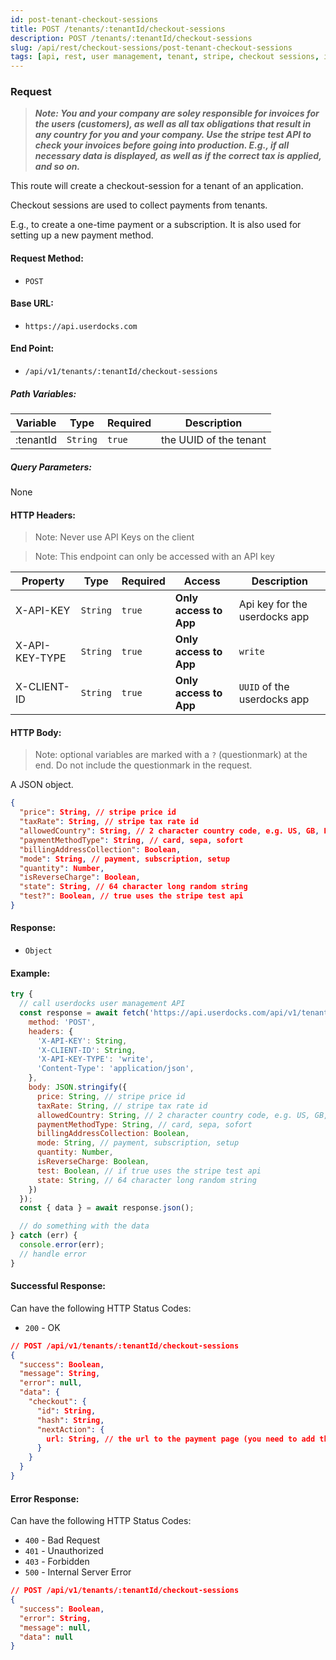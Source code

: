 ```yaml
---
id: post-tenant-checkout-sessions
title: POST /tenants/:tenantId/checkout-sessions
description: POST /tenants/:tenantId/checkout-sessions
slug: /api/rest/checkout-sessions/post-tenant-checkout-sessions
tags: [api, rest, user management, tenant, stripe, checkout sessions, invoices, subscriptions, one-time payments]
---
```


### Request

> **_Note: You and your company are soley responsible for invoices for the users (customers), as well as all tax obligations that result in any country for you and your company. Use the stripe test API to check your invoices before going into production. E.g., if all necessary data is displayed, as well as if the correct tax is applied, and so on._**

This route will create a checkout-session for a tenant of an application.

Checkout sessions are used to collect payments from tenants.

E.g., to create a one-time payment or a subscription. It is also used for setting up a new payment method.

#### Request Method:

- `POST`

#### Base URL:

- `https://api.userdocks.com`

#### End Point:

- `/api/v1/tenants/:tenantId/checkout-sessions`

##### Path Variables:

| Variable | Type | Required | Description |
|---|---|---|---|
| :tenantId | `String` | `true` | the UUID of the tenant

##### Query Parameters:

None

#### HTTP Headers:

> Note: Never use API Keys on the client

> Note: This endpoint can only be accessed with an API key

| Property       | Type        | Required  | Access                 | Description                   |
| -------------- | ----------- | --------- | ---------------------- | ----------------------------- |
| X-API-KEY      | `String` | `true` | **Only access to App** | Api key for the userdocks app |
| X-API-KEY-TYPE | `String` | `true` | **Only access to App** | `write`                        |
| X-CLIENT-ID    | `String` | `true` | **Only access to App** | `UUID` of the userdocks app   |

#### HTTP Body:

> Note: optional variables are marked with a `?` (questionmark) at the end. Do not include the questionmark in the request.

A JSON object.

```json
{
  "price": String, // stripe price id
  "taxRate": String, // stripe tax rate id
  "allowedCountry": String, // 2 character country code, e.g. US, GB, DE, AT, ...
  "paymentMethodType": String, // card, sepa, sofort
  "billingAddressCollection": Boolean,
  "mode": String, // payment, subscription, setup
  "quantity": Number,
  "isReverseCharge": Boolean,
  "state": String, // 64 character long random string
  "test?": Boolean, // true uses the stripe test api
}
```

#### Response:

- `Object`

#### Example:

```js
try {
  // call userdocks user management API
  const response = await fetch('https://api.userdocks.com/api/v1/tenants/:tenantId/checkout-sessions', {
    method: 'POST',
    headers: {
      'X-API-KEY': String,
      'X-CLIENT-ID': String,
      'X-API-KEY-TYPE': 'write',
      'Content-Type': 'application/json',
    },
    body: JSON.stringify({
      price: String, // stripe price id
      taxRate: String, // stripe tax rate id
      allowedCountry: String, // 2 character country code, e.g. US, GB, DE, AT, ...
      paymentMethodType: String, // card, sepa, sofort
      billingAddressCollection: Boolean,
      mode: String, // payment, subscription, setup
      quantity: Number,
      isReverseCharge: Boolean,
      test: Boolean, // if true uses the stripe test api
      state: String, // 64 character long random string
    })
  });
  const { data } = await response.json();

  // do something with the data
} catch (err) {
  console.error(err);
  // handle error
}
```

#### Successful Response:

Can have the following HTTP Status Codes:

- `200` - OK

```json
// POST /api/v1/tenants/:tenantId/checkout-sessions
{
  "success": Boolean,
  "message": String,
  "error": null,
  "data": {
    "checkout": {
      "id": String,
      "hash": String,
      "nextAction": {
        url: String, // the url to the payment page (you need to add the state as query parameter)
      }
    }
  }
}
```

#### Error Response:

Can have the following HTTP Status Codes:

- `400` - Bad Request
- `401` - Unauthorized
- `403` - Forbidden
- `500` - Internal Server Error

```json
// POST /api/v1/tenants/:tenantId/checkout-sessions
{
  "success": Boolean,
  "error": String,
  "message": null,
  "data": null
}
```
